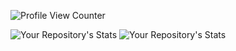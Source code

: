 ![Profile View Counter](https://komarev.com/ghpvc/?username=CryptoCashCashoo)

![Your Repository's Stats](https://github-readme-stats.vercel.app/api/top-langs/?username=CryptoCashCashoo)
![Your Repository's Stats](https://github-readme-stats.vercel.app/api?username=CryptoCashCashoo&show_icons=true)


<!--
**CryptoCashCashoo/CryptoCashCashoo** is a ✨ _special_ ✨ repository because its `README.md` (this file) appears on your GitHub profile.

Here are some ideas to get you started:

- 🔭 I’m currently working on ...
- 🌱 I’m currently learning ...
- 👯 I’m looking to collaborate on ...
- 🤔 I’m looking for help with ...
- 💬 Ask me about ...
- 📫 How to reach me: ...
- 😄 Pronouns: ...
- ⚡ Fun fact: ...
-->
